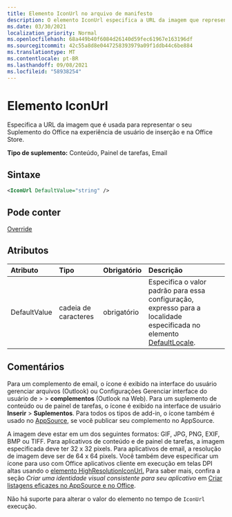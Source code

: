 ```yaml
---
title: Elemento IconUrl no arquivo de manifesto
description: O elemento IconUrl especifica a URL da imagem que representa seu Office Add-in no UX de inserção e Office Store.
ms.date: 03/30/2021
localization_priority: Normal
ms.openlocfilehash: 68a449b40f6084d26140d59fec61967e163196df
ms.sourcegitcommit: 42c55a8d8e0447258393979a09f1ddb44c6be884
ms.translationtype: MT
ms.contentlocale: pt-BR
ms.lasthandoff: 09/08/2021
ms.locfileid: "58938254"
---
```

# <a name="iconurl-element"></a>Elemento IconUrl

Especifica a URL da imagem que é usada para representar o seu Suplemento do Office na experiência de usuário de inserção e na Office Store.

**Tipo de suplemento:** Conteúdo, Painel de tarefas, Email

## <a name="syntax"></a>Sintaxe

```XML
<IconUrl DefaultValue="string" />
```

## <a name="can-contain"></a>Pode conter

[Override](override.md)

## <a name="attributes"></a>Atributos

|Atributo|Tipo|Obrigatório|Descrição|
|:-----|:-----|:-----|:-----|
|DefaultValue|cadeia de caracteres|obrigatório|Especifica o valor padrão para essa configuração, expresso para a localidade especificada no elemento [DefaultLocale](defaultlocale.md).|

## <a name="remarks"></a>Comentários

Para um complemento de email, o ícone é exibido na interface do usuário gerenciar arquivos (Outlook) ou Configurações Gerenciar interface do usuário de  >     >  **complementos** (Outlook na Web). Para um suplemento de conteúdo ou de painel de tarefas, o ícone é exibido na interface de usuário **Inserir** > **Suplementos**. Para todos os tipos de add-in, o ícone também é usado no [AppSource](https://appsource.microsoft.com), se você publicar seu complemento no AppSource.

A imagem deve estar em um dos seguintes formatos: GIF, JPG, PNG, EXIF, BMP ou TIFF. Para aplicativos de conteúdo e de painel de tarefas, a imagem especificada deve ter 32 x 32 pixels. Para aplicativos de email, a resolução de imagem deve ser de 64 x 64 pixels. Você também deve especificar um ícone para uso com Office aplicativos cliente em execução em telas DPI altas usando o [elemento HighResolutionIconUrl.](highresolutioniconurl.md) Para saber mais, confira a seção _Criar uma identidade visual consistente para seu aplicativo_ em [Criar listagens eficazes no AppSource e no Office](/office/dev/store/create-effective-office-store-listings#create-a-consistent-visual-identity).

Não há suporte para alterar o valor do elemento no tempo de `IconUrl` execução.
